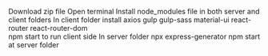 Download zip file 
Open terminal 
Install node_modules file in both server and client folders
In client folder install axios gulp gulp-sass material-ui react-router react-router-dom  
npm start to run client side 
In server folder npx express-generator
npm start at server folder 
